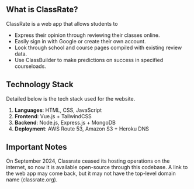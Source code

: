 ## What is ClassRate? 
ClassRate is a web app that allows students to
   - Express their opinion through reviewing their classes online. 
   - Easily sign in with Google or create their own account. 
   - Look through school and course pages compiled with existing review data. 
   - Use ClassBuilder to make predictions on success in specified courseloads. 

## Technology Stack 
Detailed below is the tech stack used for the website.

1) **Languages**: HTML, CSS, JavaScript 
2) **Frontend**: Vue.js + TailwindCSS
3) **Backend**: Node.js, Express.js + MongoDB
4) **Deployment**: AWS Route 53, Amazon S3 + Heroku DNS

## Important Notes 
On September 2024, Classrate ceased its hosting operations on the internet, so now it is available open-source through this codebase. A link to the web app may come back, but it may not have the top-level domain name (classrate.org). 
